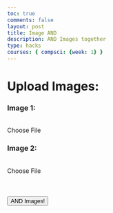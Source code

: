 ```yaml
---
toc: true
comments: false
layout: post
title: Image AND
description: AND Images together
type: hacks
courses: { compsci: {week: 1} }
---
```


<head>
<style>
input[type="file"] {
    display: none;
}
</style>
</head>
<h1><strong>Upload Images:</strong></h1>
<h3>Image 1:</h3>
<br>
<label for="imageInput" class="button-54">
    Choose File
</label>
<h3>Image 2:</h3>
<br>
<input type="file" id="imageInput" accept="image/*">
<label for="imageInput2" class="button-54">
    Choose File
</label>
<br><br><br><br>
<input type="file" id="imageInput2" accept="image/*">
<button id="andButton" class='button-54 task-button'>AND Images!</button>
<canvas id="canvas"></canvas>
<script src="../../../assets/js/and.js" type="text/javascript"></script>